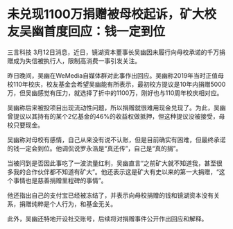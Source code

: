 # 未兑现1100万捐赠被母校起诉，矿大校友吴幽首度回应：钱一定到位

三言科技 3月12日消息，近日，镜湖资本董事长吴幽因未履行向母校承诺的千万捐赠成为失信被执行人，限制高消费一事引发关注。

昨日晚间，吴幽在WeMedia自媒体群对此事作出回应。吴幽称2019年当时正值母校110年校庆，校友基金会希望吴幽能有所表示，最初校方提议是10年内捐赠5000万，但吴幽感觉有压力，就选择了折中的1100万，刚好也与110周年校庆相对应。

吴幽称后来被投项目出现流动性问题，所以捐赠就很难用现金兑现了。为此，吴幽曾提议以其持有的某个2亿基金的46%的收益权做抵押，但这种提议没被接受，母校只要现金。

吴幽称对母校有感情，自己从来没有说不认账，但是目前确实有困难，但最终承诺的钱一定会到位。他调侃说罗永浩是“真还传”，自己是“真的捐”。

当被问到是否因此事吃了一波流量红利，吴幽直言“之前矿大就不知道我，甚至很多我的合作伙伴都不知道有矿大”。他还表示这是矿大有史以来的第一大捐赠，“这个事情也是慈善捐赠里程碑的事情”。

他还指出自己的支付宝已经被冻结了，并表示向母校捐赠的钱和镜湖资本没有关系，捐赠纯粹是个人行为，和基金无关。

此外，吴幽还特地开设社交账号，后续将对捐赠事件公开作出回应和解释。


